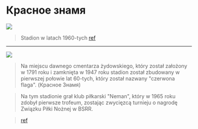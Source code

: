 # Красное знамя

![][1960]

[1960]: 14608889_1117185845026589_1022688450363070322_o.jpg
[1960-ref]: https://www.facebook.com/andrzej.poczobut.9/posts/666226263543630?comment_id=666300453536211&reply_comment_id=666302216869368&comment_tracking=%7B%22tn%22%3A%22R4%22%7D

> Stadion w latach 1960-tych [ref][1960-ref]

---

![][cemetery]

[cemetery]: 14615831_1117183408360166_8390163087519497279_o.jpg
[cemetery-ref]: https://www.facebook.com/andrzej.poczobut.9/posts/666226263543630?comment_id=666300453536211&comment_tracking=%7B%22tn%22%3A%22R1%22%7D

> Na miejscu dawnego cmentarza żydowskiego, który został założony w 1791 roku i zamknięta w 1947 roku stadion został zbudowany w pierwszej połowie lat 60-tych, który został nazwany "czerwona flaga". (Красное Знамя)

> Na tym stadionie grał klub piłkarski "Neman", który w 1965 roku zdobył pierwsze trofeum, zostając zwycięzcą turnieju o nagrodę Związku Piłki Nożnej w BSRR.

> [ref][cemetery-ref]
